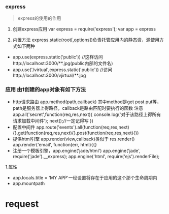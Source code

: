 ### express
> express的使用的作用

1. 创建express应用 
var express = require('express');
var app = express

2. 内置方法
express.static(root[,options])负责托管应用内的静态资，源使用方式如下两种
* app.use(express.static('public')) //这样访问http://localhost:3000/**.jpg(public内部的文件名)
* app.use('/virtual',express.static('public')) //访问http://localhost:3000/vjirtual/**.jpg

### 应用  由1创建的app对象有如下方法
* http请求路由 app.method(path,callback) 其中method是get post put等，path是服务器上得路径，callback是路由匹配时要执行的函数
注意app.all('secret',function(req,res,next){
      console.log('对于该路径上得所有请求加载中间件');
      next();//一定记得写
    })
* 配置中间件 app.route('events').all(function(req,res,next){}.get(function(req,res,next){}.post(function(req,res,next){})
* 提供html引擎 app.render(view,callback)类似于 res.render()  app.render('email', function(err, html){{}
* 注册一个模板引擎，app.engine('jade/html') 
app.engine('jade', require('jade').__express);
app.engine('html', require('ejs').renderFile);

1.属性
* app.locals.title = 'MY APP'一经设置将存在于应用的这个那个生命周期内
* app.mountpath

# request









































